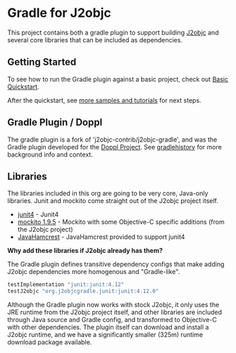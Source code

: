 # Gradle for J2objc

This project contains both a gradle plugin to support building [J2objc](https://developers.google.com/j2objc/) and
several core libraries that can be included as dependencies.

## Getting Started

To see how to run the Gradle plugin against a basic project, check out [Basic Quickstart](basicquickstart.html).

After the quickstart, see [more samples and tutorials](moresamples.html) for next steps.

## Gradle Plugin / Doppl

The gradle plugin is a fork of 'j2objc-contrib/j2objc-gradle',
and was the Gradle plugin developed for the [Doppl Project](https://doppllib.github.io/). See [gradlehistory](gradlehistory.html)
for more background info and context.

## Libraries

The libraries included in this org are going to be very core, Java-only libraries. Junit and mockito come straight out of the J2objc
project itself.

+ [junit4](https://github.com/j2objcgradle/junit4) - Junit4
+ [mockito 1.9.5](https://github.com/j2objcgradle/mockito) - Mockito with some Objective-C specific additions (from the J2objc project)
+ [JavaHamcrest](https://github.com/j2objcgradle/JavaHamcrest) - JavaHamcrest provided to support junit4

**Why add these libraries if J2objc already has them?**

The Gradle plugin defines transitive dependency configs that make adding J2objc dependencies more homogenous and "Gradle-like".

```gradle
testImplementation "junit:junit:4.12"
testJ2objc "org.j2objcgradle.junit:junit:4.12.0"
```

Although the Gradle plugin now works with stock J2objc, it only uses the JRE runtime from the J2objc project itself, and other
libraries are included through Java source and Gradle config, and transformed to Objective-C with other dependencies. The plugin
itself can download and install a J2objc runtime, and we have a significantly smaller (325m) runtime download package available.
